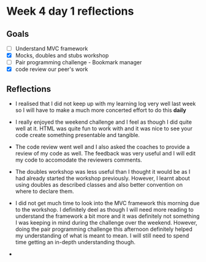 # Week 4 day 1 reflections

## Goals

* [ ] Understand MVC framework 
* [x] Mocks, doubles and stubs workshop 
* [ ] Pair programming challenge - Bookmark manager 
* [x] code review our peer's work 

## Reflections

* I realised that I did not keep up with my learning log very well last week so I will have to make a much more concerted effort to do this **daily**

* I really enjoyed the weekend challenge and I feel as though I did quite well at it. HTML was quite fun to work with and it was nice to see your code create something presentable and tangible. 

* The code review went well and I also asked the coaches to provide a review of my code as well. The feedback was very useful and I will edit my code to accomodate the reviewers comments. 

* The doubles workshop was less useful than I thought it would be as I had already started the workshop previously. However, I learnt about using doubles as described classes and also better convention on where to declare them. 

* I did not get much time to look into the MVC framework this morning due to the workshop. I definitely deel as though I will need more reading to understand the framework a bit more and it was definitely not something I was keeping in mind during the challenge over the weekend. 
However, doing the pair programming challenge this afternoon definitely helped my understanding of what is meant to mean. I will still need to spend time getting an in-depth understanding though. 

* 
